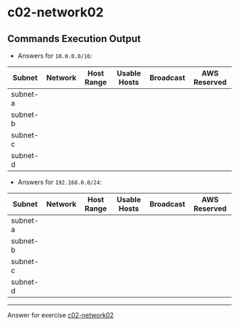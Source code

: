 # c02-network02

## Commands Execution Output

- Answers for `10.0.0.0/16`:

|Subnet|Network|Host Range|Usable Hosts|Broadcast|AWS Reserved|
|-|-|-|-|-|-|
|subnet-a| | | | |
|subnet-b| | | | |
|subnet-c| | | | |
|subnet-d| | | | |

- Answers for `192.168.0.0/24`:

|Subnet|Network|Host Range|Usable Hosts|Broadcast|AWS Reserved|
|-|-|-|-|-|-|
|subnet-a| | | | |
|subnet-b| | | | |
|subnet-c| | | | |
|subnet-d| | | | |

<!-- Don't change anything below this point-->
***
Answer for exercise [c02-network02](https://github.com/devopsacademyau/academy/blob/2c681013824a95a86aa9c311b63878f0cebc6602/classes/02class/exercises/c02-network02/README.md)
